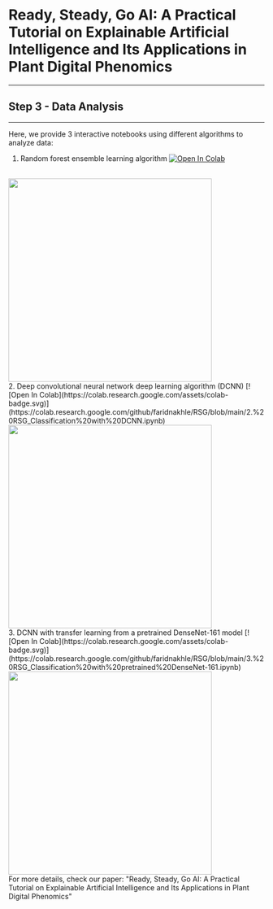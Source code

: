 # Ready, Steady, Go AI: A Practical Tutorial on Explainable Artificial Intelligence and Its Applications in Plant Digital Phenomics
----
## Step 3 - Data Analysis
----

Here, we provide 3 interactive notebooks using different algorithms to analyze data:
1. Random forest ensemble learning algorithm  [![Open In Colab](https://colab.research.google.com/assets/colab-badge.svg)](https://colab.research.google.com/github/faridnakhle/RSG/blob/main/1.%20RSG_Classification%20with%20RF.ipynb)
<br/>
 <img src="http://faridnakhle.com/pv/githubimages/RF_Bold.png" width="400">
<br/>
2. Deep convolutional neural network deep learning algorithm (DCNN) [![Open In Colab](https://colab.research.google.com/assets/colab-badge.svg)](https://colab.research.google.com/github/faridnakhle/RSG/blob/main/2.%20RSG_Classification%20with%20DCNN.ipynb)
<br/>
 <img src="http://faridnakhle.com/pv/githubimages/CNN_Bold.png" width="400">
<br/>
3. DCNN with transfer learning from a pretrained DenseNet-161 model [![Open In Colab](https://colab.research.google.com/assets/colab-badge.svg)](https://colab.research.google.com/github/faridnakhle/RSG/blob/main/3.%20RSG_Classification%20with%20pretrained%20DenseNet-161.ipynb)
<br/>
 <img src="http://faridnakhle.com/pv/githubimages/CNN_Densenet161_Bold.png" width="400">
<br/>
For more details, check our paper: "Ready, Steady, Go AI: A Practical Tutorial on Explainable Artificial Intelligence and Its Applications in Plant Digital Phenomics"